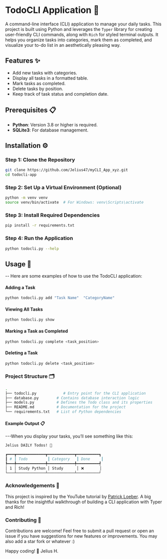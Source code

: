 # TodoCLI Application 📓

A command-line interface (CLI) application to manage your daily tasks. This project is built using Python and leverages the `Typer` library for creating user-friendly CLI commands, along with `Rich` for styled terminal outputs. It helps you organize tasks into categories, mark them as completed, and visualize your to-do list in an aesthetically pleasing way.

## Features ✨
- Add new tasks with categories.
- Display all tasks in a formatted table.
- Mark tasks as completed.
- Delete tasks by position.
- Keep track of task status and completion date.

## Prerequisites 📋
- **Python**: Version 3.8 or higher is required.
- **SQLite3**: For database management.

## Installation ⚙️

### Step 1: Clone the Repository
```bash
git clone https://github.com/Jelius47/myCLI_App_xyz.git
cd todocli-app
```
### Step 2: Set Up a Virtual Environment (Optional)
```bash
python -m venv venv
source venv/bin/activate  # For Windows: venv\Scripts\activate
```
### Step 3: Install Required Dependencies
```bash
pip install -r requirements.txt
```
### Step 4: Run the Application
```bash
python todocli.py --help
```
## Usage 🚀
-- Here are some examples of how to use the TodoCLI application:

#### Adding a Task
```bash
python todocli.py add "Task Name"  "CategoryName"
```
#### Viewing All Tasks
```bash
python todocli.py show
```
#### Marking a Task as Completed
```bash
python todocli.py complete <task_position>
```
#### Deleting a Task
```bash
python todocli.py delete <task_position>
```

### Project Structure 🗂️
```bash
.
├── todocli.py            # Entry point for the CLI application
├── database.py        # Contains database interaction logic
├── models.py          # Defines the Todo class and its properties
├── README.md          # Documentation for the project
└── requirements.txt   # List of Python dependencies
```
#### Example Output 📋
---When you display your tasks, you’ll see something like this:

```bash
Jelius DAILY Todos! 📓

┏━━━┳━━━━━━━━━━━━━┳━━━━━━━━━━━━┳━━━━━━━━━━┓
┃ # ┃ Todo         ┃ Category   ┃ Done     ┃
┡━━━╇━━━━━━━━━━━━━╇━━━━━━━━━━━━╇━━━━━━━━━━┩
│ 1 │ Study Python │ Study      │ ❌       │
└───┴─────────────┴────────────┴──────────┘
```
### Acknowledgements 🙏
This project is inspired by the YouTube tutorial by [Patrick Loeber](https://youtu.be/ynd67UwG_cI). A big thanks for the insightful walkthrough of building a CLI application with Typer and Rich!

### Contributing 🤝
Contributions are welcome! Feel free to submit a pull request or open an issue if you have suggestions for new features or improvements.
 You may also add a star fork or whatever :)

Happy coding! 🎉
Jelius H. 